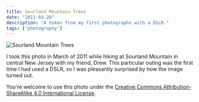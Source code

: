 ```yaml
---
title: Sourland Mountain Trees
date: "2011-03-20"
description: "A token from my first photographs with a DSLR."
tags: ["photography"]
---
```


![Sourland Mountain Trees](https://lh3.googleusercontent.com/kGiyyEPjWv8xVxXrHCRXqS_5Vm8WXaM_H3pgOqM09PiZFC3-r32noR2wKFMiOUZ2dIOtO0F8mdljUV7rubd9wtHpybspEd5b76iARywOMiMCVkla1M5eQ-e11SMRRR6b2syupCJOc9k7uKwFs-CS8whNuW1kjj-SK3wwXYOFYt7U9MRqUuCnvgQUlIm5646oXrLxwJNexmJuMkC4OI-fo2UeVUtTejVw-YX-qXOZEdrUJSx0TGUymZSXgYiY-_egYh0Fuqoq7TL-UteaOlf0G5SAtb6RPgT5sNjsREoJ7QDeVECsNO0KZemIBgjsU0pHmtNaXfKcIogKeq-s4JawWnNOBres6i_Y0jKTnSoydEI_ubvvZ-KG4BbMbdwo5xD7AUxurpbWFEn6fmcoy0eCqF-2L6jHSPsqudb9ZFONP8Ce7SlE4wE9vgpuUFQVRl-XDuCNUdyVFtXe839pRqorVBqc-JcP8_sB3UQj9uLoNeWEDYiJWr_rZ29Fd9yu0zxhVMaBCqc-Mb6behDd7Ql1idGV6gXkBtjORybJGKAogtqRFkWDyWofCh1-ZcQItWRXAzXex8uNaaildJOlhWbcoi81NnIMtxyVICNYsymawqcQorCnb0B8_xqOqgMsaKOGfHAj_M5UXlzHE3xppl17bUhIcXjoCXC0xpvFp0LPac-KXjislsIWau9veBnCgzVMYYbVZIXkxLMPgL3RLfLrnaqN8-RtZba8orbNemw3jXyPqSknEJH_eA=w750-h500-no)

I took this photo in March of 2011 while hiking at Sourland Mountain in central New Jersey with my friend, Drew. This particular outing was the first time I had used a DSLR, so I was pleasantly surprised by how the image turned out.

You're welcome to use this photo under the [Creative Commons Attribution-ShareAlike 4.0 International License](https://creativecommons.org/licenses/by-sa/4.0/).
